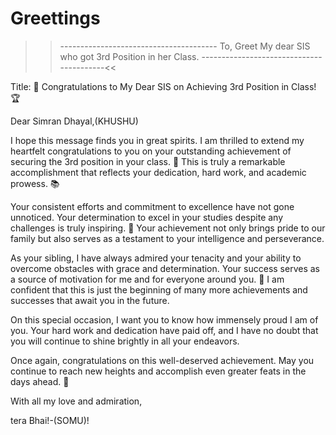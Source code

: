 # Greettings
>>--------------------------------------- To, Greet My dear SIS who got 3rd Position in her Class. -----------------------------------------<<


Title: 🎉 Congratulations to My Dear SIS on Achieving 3rd Position in Class! 🏆

Dear Simran Dhayal,(KHUSHU)

I hope this message finds you in great spirits. I am thrilled to extend my heartfelt congratulations to you on your outstanding achievement of securing the 3rd position in your class. 🥳 This is truly a remarkable accomplishment that reflects your dedication, hard work, and academic prowess. 📚

Your consistent efforts and commitment to excellence have not gone unnoticed. Your determination to excel in your studies despite any challenges is truly inspiring. 💪 Your achievement not only brings pride to our family but also serves as a testament to your intelligence and perseverance.

As your sibling, I have always admired your tenacity and your ability to overcome obstacles with grace and determination. Your success serves as a source of motivation for me and for everyone around you. 💫 I am confident that this is just the beginning of many more achievements and successes that await you in the future.

On this special occasion, I want you to know how immensely proud I am of you. Your hard work and dedication have paid off, and I have no doubt that you will continue to shine brightly in all your endeavors.

Once again, congratulations on this well-deserved achievement. May you continue to reach new heights and accomplish even greater feats in the days ahead. 🌟

With all my love and admiration,

tera Bhai!-(SOMU)!
